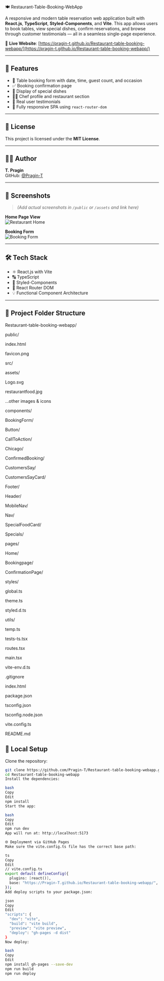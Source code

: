  🍽️ Restaurant-Table-Booking-WebApp

A responsive and modern table reservation web application built with **React.js**, **TypeScript**, **Styled-Components**, and **Vite**. This app allows users to book tables, view special dishes, confirm reservations, and browse through customer testimonials — all in a seamless single-page experience.

🔗 **Live Website**: [https://pragin-t.github.io/Restaurant-table-booking-webapp/](https://pragin-t.github.io/Restaurant-table-booking-webapp/)

---

## 🚀 Features

- 📅 Table booking form with date, time, guest count, and occasion
- ✅ Booking confirmation page
- 🍝 Display of special dishes
- 👨‍🍳 Chef profile and restaurant section
- 💬 Real user testimonials
- 🧭 Fully responsive SPA using `react-router-dom`

---

## 📄 License

This project is licensed under the **MIT License**.

---

## 🙋‍♂️ Author

**T. Pragin**  
GitHub: [@Pragin-T](https://github.com/Pragin-T)

---

## 📸 Screenshots

> *(Add actual screenshots in `/public` or `/assets` and link here)*

**Home Page View**  
![Restaurant Home](public/home-demo.png)

**Booking Form**  
![Booking Form](public/booking-form.png)

---

## 🛠️ Tech Stack

- ⚛️ React.js with Vite
- 🔠 TypeScript
- 🎨 Styled-Components
- 📍 React Router DOM
- 💡 Functional Component Architecture

---

## 📁 Project Folder Structure

Restaurant-table-booking-webapp/

public/

index.html

favicon.png

src/

assets/

Logo.svg

restaurantfood.jpg

...other images & icons

components/

BookingForm/

Button/

CallToAction/

Chicago/

ConfirmedBooking/

CustomersSay/

CustomersSayCard/

Footer/

Header/

MobileNav/

Nav/

SpecialFoodCard/

Specials/

pages/

Home/

Bookingpage/

ConfirmationPage/

styles/

global.ts

theme.ts

styled.d.ts

utils/

temp.ts

tests-ts.tsx

routes.tsx

main.tsx

vite-env.d.ts

.gitignore

index.html

package.json

tsconfig.json

tsconfig.node.json

vite.config.ts

README.md



## 🧪 Local Setup

Clone the repository:

```bash
git clone https://github.com/Pragin-T/Restaurant-table-booking-webapp.git
cd Restaurant-table-booking-webapp
Install the dependencies:

bash
Copy
Edit
npm install
Start the app:

bash
Copy
Edit
npm run dev
App will run at: http://localhost:5173

🌐 Deployment via GitHub Pages
Make sure the vite.config.ts file has the correct base path:

ts
Copy
Edit
// vite.config.ts
export default defineConfig({
  plugins: [react()],
  base: "https://Pragin-T.github.io/Restaurant-table-booking-webapp/", // ✅ Important
});
Add deploy scripts to your package.json:

json
Copy
Edit
"scripts": {
  "dev": "vite",
  "build": "vite build",
  "preview": "vite preview",
  "deploy": "gh-pages -d dist"
}
Now deploy:

bash
Copy
Edit
npm install gh-pages --save-dev
npm run build
npm run deploy
